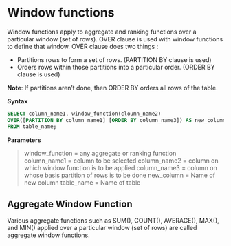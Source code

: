# Window functions

Window functions apply to aggregate and ranking functions over a particular window (set of rows). OVER clause is used with window functions to define that window. OVER clause does two things : 

- Partitions rows to form a set of rows. (PARTITION BY clause is used) 
- Orders rows within those partitions into a particular order. (ORDER BY clause is used)

**Note**: If partitions aren’t done, then ORDER BY orders all rows of the table. 

**Syntax**

```sql
SELECT column_name1, window_function(cloumn_name2)
OVER([PARTITION BY column_name1] [ORDER BY column_name3]) AS new_column
FROM table_name;
```

**Parameters**

>
> window_function = any aggregate or ranking function    
> column_name1 = column to be selected
> column_name2 = column on which window function is to be applied
> column_name3 = column on whose basis partition of rows is to be done
> new_column = Name of new column
> table_name = Name of table

## Aggregate Window Function
Various aggregate functions such as SUM(), COUNT(), AVERAGE(), MAX(), and MIN() applied over a particular window (set of rows) are called aggregate window functions. 

